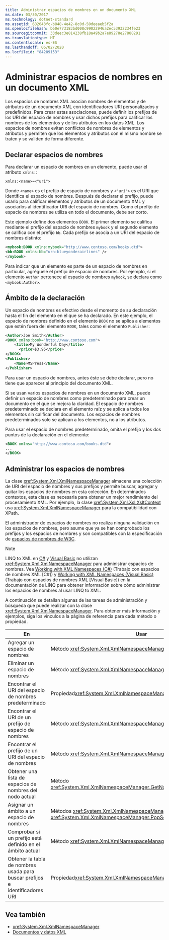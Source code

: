 ```yaml
---
title: Administrar espacios de nombres en un documento XML
ms.date: 03/30/2017
ms.technology: dotnet-standard
ms.assetid: 682643fc-b848-4e42-8c0d-50deeaeb5f2a
ms.openlocfilehash: b60e773183bd008c99022946a2ec53932234fe23
ms.sourcegitcommit: 33deec3e814238fb18a49b2a7e89278e27888291
ms.translationtype: HT
ms.contentlocale: es-ES
ms.lasthandoff: 06/02/2020
ms.locfileid: "84289153"
---
```

# <a name="managing-namespaces-in-an-xml-document"></a>Administrar espacios de nombres en un documento XML
Los espacios de nombres XML asocian nombres de elementos y de atributos de un documento XML con identificadores URI personalizados y predefinidos. Para crear estas asociaciones, puede definir los prefijos de los URI del espacio de nombres y usar dichos prefijos para calificar los nombres de los elementos y de los atributos en los datos XML. Los espacios de nombres evitan conflictos de nombres de elementos y atributos y permiten que los elementos y atributos con el mismo nombre se traten y se validen de forma diferente.  
  
<a name="declare"></a>
## <a name="declaring-namespaces"></a>Declarar espacios de nombres  
 Para declarar un espacio de nombres en un elemento, puede usar el atributo `xmlns:`:  
  
 `xmlns:<name>=<"uri">`  
  
 Donde `<name>` es el prefijo de espacio de nombres y `<"uri">` es el URI que identifica el espacio de nombres. Después de declarar el prefijo, puede usarlo para calificar elementos y atributos de un documento XML y asociarlos al identificador URI del espacio de nombres. Como el prefijo de espacio de nombres se utiliza en todo el documento, debe ser corto.  
  
 Este ejemplo define dos elementos `BOOK`. El primer elemento se califica mediante el prefijo del espacio de nombres `mybook` y el segundo elemento se califica con el prefijo `bb`. Cada prefijo se asocia a un URI del espacio de nombres distinto:  
  
```xml  
<mybook:BOOK xmlns:mybook="http://www.contoso.com/books.dtd">  
<bb:BOOK xmlns:bb="urn:blueyonderairlines" />
</mybook>
```  
  
 Para indicar que un elemento es parte de un espacio de nombres en particular, agréguele el prefijo de espacio de nombres. Por ejemplo, si el elemento `Author` pertenece al espacio de nombres `mybook`, se declara como `<mybook:Author>`.  
  
<a name="scope"></a>
## <a name="declaration-scope"></a>Ámbito de la declaración  
 Un espacio de nombres es efectivo desde el momento de su declaración hasta el fin del elemento en el que se ha declarado. En este ejemplo, el espacio de nombres definido en el elemento `BOOK` no se aplica a elementos que estén fuera del elemento `BOOK`, tales como el elemento `Publisher`:  
  
```xml  
<Author>Joe Smith</Author>  
<BOOK xmlns:book="http://www.contoso.com">  
    <title>My Wonderful Day</title>  
      <price>$3.95</price>  
</BOOK>  
<Publisher>  
    <Name>MSPress</Name>  
</Publisher>  
```  
  
 Para usar un espacio de nombres, antes éste se debe declarar, pero no tiene que aparecer al principio del documento XML.  
  
 Si se usan varios espacios de nombres en un documento XML, puede definir un espacio de nombres como predeterminado para crear un documento en el que se mejora la claridad. El espacio de nombres predeterminado se declara en el elemento raíz y se aplica a todos los elementos sin calificar del documento. Los espacios de nombres predeterminados solo se aplican a los elementos, no a los atributos.  
  
 Para usar el espacio de nombres predeterminado, omita el prefijo y los dos puntos de la declaración en el elemento:  
  
```xml  
<BOOK xmlns="http://www.contoso.com/books.dtd">  
...
</BOOK>
```  
  
## <a name="managing-namespaces"></a>Administrar los espacios de nombres  
 La clase <xref:System.Xml.XmlNamespaceManager> almacena una colección de URI del espacio de nombres y sus prefijos y permite buscar, agregar y quitar los espacios de nombres en esta colección. En determinados contextos, esta clase es necesaria para obtener un mejor rendimiento del procesamiento XML. Por ejemplo, la clase <xref:System.Xml.Xsl.XsltContext> usa <xref:System.Xml.XmlNamespaceManager> para la compatibilidad con XPath.  
  
 El administrador de espacios de nombres no realiza ninguna validación en los espacios de nombres, pero asume que ya se han comprobado los prefijos y los espacios de nombres y son compatibles con la especificación de [espacios de nombres de W3C](https://www.w3.org/TR/REC-xml-names/).  
  
> [!NOTE]
> LINQ to XML en [C#](../../../csharp/programming-guide/concepts/linq/linq-to-xml-overview.md) y [Visual Basic](../../../visual-basic/programming-guide/concepts/linq/linq-to-xml.md) no utilizan <xref:System.Xml.XmlNamespaceManager> para administrar espacios de nombres. Vea [Working with XML Namespaces (C#)](../../../csharp/programming-guide/concepts/linq/namespaces-overview-linq-to-xml.md) (Trabajo con espacios de nombres XML [C#]) y [Working with XML Namespaces (Visual Basic)](../../../visual-basic/programming-guide/concepts/linq/working-with-xml-namespaces.md) (Trabajo con espacios de nombres XML [Visual Basic]) en la documentación de LINQ para obtener información sobre cómo administrar los espacios de nombres al usar LINQ to XML.  
  
 A continuación se detallan algunas de las tareas de administración y búsqueda que puede realizar con la clase <xref:System.Xml.XmlNamespaceManager>. Para obtener más información y ejemplos, siga los vínculos a la página de referencia para cada método o propiedad.  
  
|En|Usar|  
|--------|---------|  
|Agregar un espacio de nombres|Método <xref:System.Xml.XmlNamespaceManager.AddNamespace%2A>|  
|Eliminar un espacio de nombres|Método <xref:System.Xml.XmlNamespaceManager.RemoveNamespace%2A>|  
|Encontrar el URI del espacio de nombres predeterminado|Propiedad<xref:System.Xml.XmlNamespaceManager.DefaultNamespace%2A>|  
|Encontrar el URI de un prefijo de espacio de nombres|Método <xref:System.Xml.XmlNamespaceManager.LookupNamespace%2A>|  
|Encontrar el prefijo de un URI del espacio de nombres|Método <xref:System.Xml.XmlNamespaceManager.LookupPrefix%2A>|  
|Obtener una lista de espacios de nombres del nodo actual|Método <xref:System.Xml.XmlNamespaceManager.GetNamespacesInScope%2A>|  
|Asignar un ámbito a un espacio de nombres|Métodos <xref:System.Xml.XmlNamespaceManager.PushScope%2A> y <xref:System.Xml.XmlNamespaceManager.PopScope%2A>|  
|Comprobar si un prefijo está definido en el ámbito actual|Método <xref:System.Xml.XmlNamespaceManager.HasNamespace%2A>|  
|Obtener la tabla de nombres usada para buscar prefijos e identificadores URI|Propiedad<xref:System.Xml.XmlNamespaceManager.NameTable%2A>|  
  
## <a name="see-also"></a>Vea también

- <xref:System.Xml.XmlNamespaceManager>
- [Documentos y datos XML](index.md)
